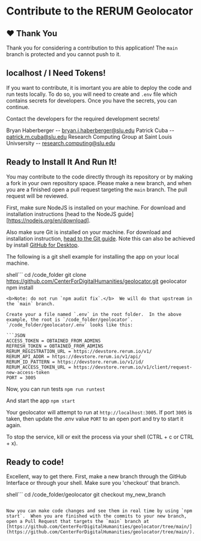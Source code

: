 # Contribute to the RERUM Geolocator

## :heart: Thank You
Thank you for considering a contribution to this application!  The `main` branch is protected and you cannot push to it. 

## localhost / I Need Tokens!
If you want to contribute, it is imortant you are able to deploy the code and run tests locally.  To do so, you will need to create and `.env` file which contains secrets for developers.  Once you have the secrets, you can continue.

Contact the developers for the required development secrets!

Bryan Haberberger -- bryan.j.haberberger@slu.edu
Patrick Cuba -- patrick.m.cuba@slu.edu
Research Computing Group at Saint Louis Univsersity -- research.computing@slu.edu

## Ready to Install It And Run It!

You may contribute to the code directly through its repository or by making a fork in your own repository space. Please make a new branch, and when you are a finished open a pull request targeting the `main` branch.  The pull request will be reviewed.

First, make sure NodeJS is installed on your machine.  For download and installation instructions [head to the NodeJS guide][https://nodejs.org/en/download].

Also make sure Git is installed on your machine.  For download and installation instruction, [head to the Git guide](https://git-scm.com/downloads).  Note this can also be achieved by install [GitHub for Desktop](https://desktop.github.com/).  

The following is a git shell example for installing the app on your local machine.

shell```
cd /code_folder
git clone https://github.com/CenterForDigitalHumanities/geolocator.git geolocator
npm install
```
<b>Note: do not run `npm audit fix`.</b>  We will do that upstream in the `main` branch.

Create your a file named `.env` in the root folder.  In the above example, the root is `/code_folder/geolocator`.  `/code_folder/geolocator/.env` looks like this:

```JSON
ACCESS_TOKEN = OBTAINED_FROM_ADMINS
REFRESH_TOKEN = OBTAINED_FROM_ADMINS
RERUM_REGISTRATION_URL = https://devstore.rerum.io/v1/
RERUM_API_ADDR = https://devstore.rerum.io/v1/api/
RERUM_ID_PATTERN = https://devstore.rerum.io/v1/id/
RERUM_ACCESS_TOKEN_URL = https://devstore.rerum.io/v1/client/request-new-access-token
PORT = 3005
```

Now, you can run tests
`npm run runtest`

And start the app
`npm start`

Your geolocator will attempt to run at `http://localhost:3005`.  If port `3005` is taken, then update the .env value `PORT` to an open port and try to start it again.

To stop the service, kill or exit the process via your shell (CTRL + c or CTRL + x).

## Ready to code!

Excellent, way to get there.  First, make a new branch through the GitHub Interface or through your shell.  Make sure you 'checkout' that branch.

shell```
cd /code_folder/geolocator
git checkout my_new_branch
```

Now you can make code changes and see them in real time by using `npm start`.  When you are finished with the commits to your new branch, open a Pull Request that targets the `main` branch at [https://github.com/CenterForDigitalHumanities/geolocator/tree/main/] (https://github.com/CenterForDigitalHumanities/geolocator/tree/main/).
